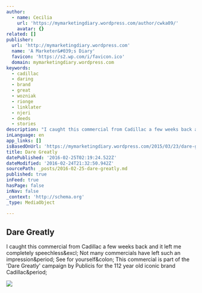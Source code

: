 ```yaml
---
author:
  - name: Cecilia
    url: 'https://mymarketingdiary.wordpress.com/author/cwka09/'
    avatar: {}
related: []
publisher:
  url: 'http://mymarketingdiary.wordpress.com'
  name: 'A Marketer&#039;s Diary'
  favicon: 'https://s2.wp.com/i/favicon.ico'
  domain: mymarketingdiary.wordpress.com
keywords:
  - cadillac
  - daring
  - brand
  - great
  - wozniak
  - rionge
  - linklater
  - njeri
  - deeds
  - stories
description: "I caught this commercial from Cadillac a few weeks back and it left me completely speechless! Not many commercials have left such an impression. See for yourself: This commercial is part of the 'Dare Greatly' campaign by Publicis for the 112 year old iconic brand Cadillac."
inLanguage: en
app_links: []
isBasedOnUrl: 'https://mymarketingdiary.wordpress.com/2015/03/23/dare-greatly/'
title: Dare Greatly
datePublished: '2016-02-25T02:19:24.522Z'
dateModified: '2016-02-24T21:32:50.942Z'
sourcePath: _posts/2016-02-25-dare-greatly.md
published: true
inFeed: true
hasPage: false
inNav: false
_context: 'http://schema.org'
_type: MediaObject

---
```

<article style=""><h1>Dare Greatly</h1><p>I caught this commercial from Cadillac a few weeks back and it left me completely speechless&amp;excl; Not many commercials have left such an impression&amp;period; See for yourself&amp;colon; This commercial is part of the 'Dare Greatly' campaign by Publicis for the 112 year old iconic brand Cadillac&amp;period;</p><img src="https://mymarketingdiary.files.wordpress.com/2015/03/dare.jpg?w=620" /></article>